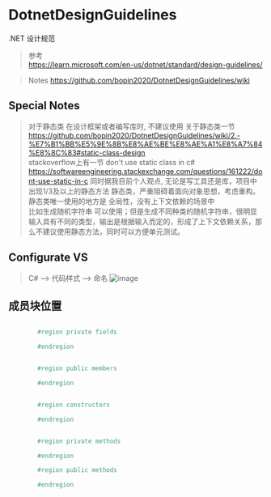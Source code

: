# DotnetDesignGuidelines
.NET 设计规范

> 参考    
> https://learn.microsoft.com/en-us/dotnet/standard/design-guidelines/      

> Notes https://github.com/bopin2020/DotnetDesignGuidelines/wiki    

## Special Notes
> 对于静态类 在设计框架或者编写库时, 不建议使用
> 关于静态类一节  https://github.com/bopin2020/DotnetDesignGuidelines/wiki/2.-%E7%B1%BB%E5%9E%8B%E8%AE%BE%E8%AE%A1%E8%A7%84%E8%8C%83#static-class-design      
> stackoverflow上有一节  don't use static class in c#   
> https://softwareengineering.stackexchange.com/questions/161222/dont-use-static-in-c 
> 同时据我目前个人观点, 无论是写工具还是库，项目中出现1/3及以上的静态方法 静态类，严重阻碍着面向对象思想，考虑重构。   
> 静态类唯一使用的地方是  全局性，没有上下文依赖的场景中  
> 比如生成随机字符串 可以使用；但是生成不同种类的随机字符串，很明显输入具有不同的类型，输出是根据输入而定的，形成了上下文依赖关系，那么不建议使用静态方法，同时可以方便单元测试。  


## Configurate VS
> C# --> 代码样式 --> 命名
![image](https://user-images.githubusercontent.com/49940777/215311725-e09b6956-1d9f-47be-99d2-f791644ce34a.png)


## 成员块位置
```c#

        #region private fields

        #endregion


        #region public members

        #endregion


        #region constructors

        #endregion


        #region private methods

        #endregion

        #region public methods

        #endregion

```
